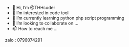 - 👋 Hi, I’m @THHcoder
- 👀 I’m interested in code tool
- 🌱 I’m currently learning python php script programming
- 💞️ I’m looking to collaborate on ...
- 📫 How to reach me ... 
<!---
THHcoder/THHcoder is a ✨ special ✨ repository because its `README.md` (this file) appears on your GitHub profile.
You can click the Preview link to take a look at your changes.
--->
zalo : 0796074291
